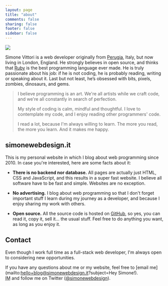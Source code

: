 ```yaml
---
layout: page
title: "about"
comments: false
sharing: false
footer: false
sidebar: false
---
```


<div class="about-intro clearfix">
  <img class="avatar" src="/images/simonewebdesign.png" />
  <p>
    Simone Vittori is a web developer originally from <a rel="external nofollow" href="https://en.wikipedia.org/wiki/Perugia">Perugia</a>, Italy, but now living in London, England. He strongly believes in open source, and thinks that <a rel="external nofollow" href="https://ruby-lang.org">Ruby</a> is the best programming language ever made. He is truly passionate about his job: if he is not coding, he is probably reading, writing or speaking about it. Last but not least, he’s obsessed with bits, pixels, zombies, dinosaurs, and gems.
  </p>
</div>

<blockquote>

<p>I believe programming is an art. We're all artists while we craft code, and we're all constantly in search of perfection.</p>

<p>My style of coding is calm, mindful and thoughtful. I love to contemplate my code, and I enjoy reading other programmers' code.</p>

<p>I read a lot, because I'm always willing to learn. The more you read, the more you learn. And it makes me happy.</p>

</blockquote>


## simonewebdesign.it

This is my personal website in which I blog about web programming since 2010. In case you're interested, here are some facts about it:

- **There is no backend nor database.**
All pages are actually just HTML, CSS and JavaScript, and this results in a super fast website. I believe all software have to be fast and simple. Websites are no exception.

- **No advertising.**
I blog about web programming so that I don't forget important stuff I learn during my journey as a developer, and because I enjoy sharing my work with others.

- **Open source.**
All the source code is hosted on [GitHub](https://github.com/simonewebdesign/simonewebdesign), so yes, you can read it, copy it, sell it... the usual stuff. Feel free to do anything you want, as long as you enjoy it.


## Contact

Even though I work full time as a full-stack web developer, I'm always open to considering new opportunities.

If you have any questions about me or my website, feel free to [email me](mailto:hello+blog@simonewebdesign.it?subject=Hey Simone!).<br>
<abbr title="Instant Message">IM</abbr> and follow me on Twitter (<a href="https://twitter.com/simonewebdesign" title="simonewebdesign on Twitter" rel="nofollow">@simonewebdesign</a>).
